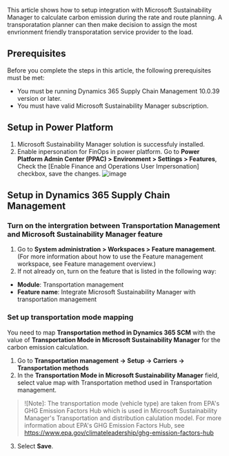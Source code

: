 This article shows how to setup integration with Microsoft Sustainability Manager to calculate carbon emission during the rate and route planning. A transporatation planner can then make decision to assign the most envrionment friendly transporatation service provider to the load.

## Prerequisites
Before you complete the steps in this article, the following prerequisites must be met:
- You must be running Dynamics 365 Supply Chain Management 10.0.39 version or later.
- You must have valid Microsoft Sustainability Manager subscription.


## Setup in Power Platform
1. Microsoft Sustainability Manager solution is successfuly installed.
2. Enable inpersonation for FinOps in power platform. Go to **Power Platform Admin Center (PPAC) > Environment > Settings > Features**, Check the [Enable Finance and Operations User Impersonation] checkbox, save the changes.
   ![image](https://github.com/MicrosoftDocs/Dynamics-365-Operations/assets/102585421/d07324e0-b914-45d3-840e-1de7838a5a7a)


## Setup in Dynamics 365 Supply Chain Management

### Turn on the intergration between Transportation Management and Microsoft Sustainability Manager feature
1.	Go to **System administration > Workspaces > Feature management**. (For more information about how to use the Feature management workspace, see Feature management overview.)
2.	If not already on, turn on the feature that is listed in the following way:
   - **Module**: Transportation management
   - **Feature name**: Integrate Microsoft Sustainability Manager with transportation management


### Set up transportation mode mapping
You need to map **Transportation method in Dynamics 365 SCM** with the value of **Transportation Mode in Microsoft Sustainability Manager** for the carbon emission calculation.

1. Go to **Transportation management -> Setup -> Carriers -> Transportation methods**
2. In the **Transportation Mode in Microsoft Sustainability Manager** field, select value map with Transportation method used in Transportation management. 
> ![Note]: The transportation mode (vehicle type) are taken from EPA's GHG Emission Factors Hub which is used in Microsoft Sustainability Manager's Transportation and distribution calulation model.
> For more information about EPA's GHG Emission Factors Hub, see https://www.epa.gov/climateleadership/ghg-emission-factors-hub
>
3. Select **Save**.
